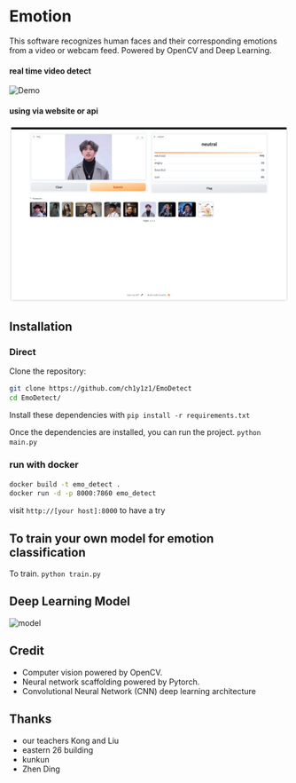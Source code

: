 # Emotion

This software recognizes human faces and their corresponding emotions from a video or webcam feed. Powered by OpenCV and Deep Learning.

#### real time video detect
![Demo](readme_pics/iShot_2023-05-31_20.31.10.gif)

#### using via website or api

![Demo](readme_pics/2023-06-01-16-19-18.png)

## Installation

### Direct

Clone the repository:
```bash
git clone https://github.com/ch1y1z1/EmoDetect
cd EmoDetect/
```

Install these dependencies with 
```pip install -r requirements.txt```


Once the dependencies are installed, you can run the project.
```python main.py```

### run with docker

```bash
docker build -t emo_detect .
docker run -d -p 8000:7860 emo_detect
```

visit `http://[your host]:8000` to have a try


## To train your own model for emotion classification

To train.
```python train.py```


## Deep Learning Model

![model](pics/666.jpg)


## Credit

* Computer vision powered by OpenCV.
* Neural network scaffolding powered by Pytorch.
* Convolutional Neural Network (CNN) deep learning architecture 

## Thanks

* our teachers Kong and Liu
* eastern 26 building
* kunkun
* Zhen Ding
